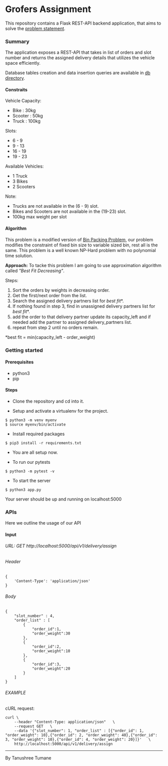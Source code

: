 # Grofers Assignment

This repository contains a Flask REST-API backend application, that aims to solve the [problem statement](https://github.com/tanushree27/Grofers_app/blob/main/Grofers%20-%20Problem%20Statement.pdf).

### Summary

The application exposes a REST-API that takes in list of orders and slot number and returns the assigned delivery details that utilizes the vehicle space efficiently.

Database tables creation and data insertion queries are available in [db directory](https://github.com/tanushree27/Grofers_app/tree/main/db).

#### Constraits

Vehicle Capacity:
- Bike : 30kg
- Scooter : 50kg
- Truck : 100kg

Slots:
- 6 - 9
- 9 - 13
- 16 - 19
- 19 - 23

Available Vehicles:
- 1 Truck
- 3 Bikes
- 2 Scooters

Note:
- Trucks are not available in the (6 - 9) slot.
- Bikes and Scooters are not available in the (19-23) slot.
- 100kg max weight per slot

#### Algorithm

This problem is a modified version of [Bin Packing Problem](https://en.wikipedia.org/wiki/Bin_packing_problem), our problem modifies the constraint of fixed bin size to variable sized bin, rest all is the same. This problem is a well known NP-Hard problem with no polynomial time solution.

**Approach:** To tacke this problem I am going to use approximation algorithm called _"Best Fit Decreasing"_.

Steps:
1) Sort the orders by weights in decreasing order.
2) Get the first/next order from the list.
3) Search the assigned delivery partners list for _best fit_*. 
4) If nothing found in step 3, find in unassigned delivery partners list for _best fit_*.
5) add the order to that delivery partner update its capacity_left and if needed add the partner to assigned delivery_partners list.
6) repeat from step 2 until no orders remain.

*best fit = min(capacity_left - order_weight)


### Getting started

#### Prerequisites

- python3
- pip

#### Steps

- Clone the repository and cd into it.

- Setup and activate a virtualenv for the project.
```
$ python3 -m venv myenv
$ source myenv/bin/activate
```

- Install required packages
```
$ pip3 install -r requirements.txt
```

- You are all setup now.

- To run our pytests
```
$ python3 -m pytest -v
```

- To start the server
```
$ python3 app.py
```

Your server should be up and running on localhost:5000


### APIs

Here we outline the usage of our API
#### Input

###### URL: GET http://localhost:5000/api/v1/delivery/assign

###### Header
```
{
    'Content-Type': 'application/json'
}
```

###### Body
```
{
    "slot_number" : 4,
    "order_list" : [
        {
            "order_id":1,
            "order_weight":30
        }, 
        {
            "order_id":2,
            "order_weight":10
        },
        {
            "order_id":3,
            "order_weight":20    
        }
    ]
}
```

###### EXAMPLE

cURL request:
```
curl \
    --header "Content-Type: application/json"   \
    --request GET   \
    --data '{"slot_number": 1, "order_list" : [{"order_id": 1, "order_weight": 10},{"order_id": 2, "order_weight": 40},{"order_id": 3, "order_weight": 10},{"order_id": 4, "order_weight": 20}]}'   \
    http://localhost:5000/api/v1/delivery/assign
```



---
By Tanushree Tumane